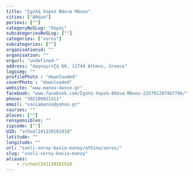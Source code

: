 ```yaml
---
title: "Σχολή Χορού Βάσια Μάνου"
cities: ["Αθήνα"]
perioxi: [""]
categoryNoSLug: "Χορός"
subcategoriesNoSLug: [""]
categories: ["xoros"]
subcategories: [""]
organisationid: ""
organisation: ""
orgurl: "undefined-"
address: "Λαγουμιτζή 68, 11744 Athens, Greece"
logoimg: ""
profilePhoto : "downloaded"
coverPhoto : "downloaded"
website: "www.manou-dance.gr"
facebook: "www.facebook.com/Σχολή-Χορού-Βάσια-Μάνου-225781287467796/"
phone: "302109021411"
email: "vasiamanou@yahoo.gr"
courses: ""
places: [""]
rensponsibles: ""
zipcode: [""]
UID: "school241120181910"
latitude: ""
longitude: ""
url: "sxoli-xoroy-basia-manoy/athina/xoros/"
slug: "sxoli-xoroy-basia-manoy"
aliases:
    - /school241120181910
---
```





